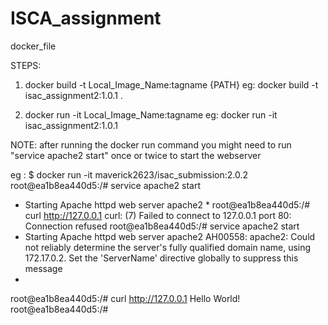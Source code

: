 # ISCA_assignment
docker_file 

STEPS:
1) docker build -t Local_Image_Name:tagname {PATH}
eg: docker build -t isac_assignment2:1.0.1 .

2) docker run -it Local_Image_Name:tagname
eg: docker run -it isac_assignment2:1.0.1 

NOTE: after running the docker run command you might need to run "service apache2 start" once or twice to start the webserver

eg :
$ docker run -it maverick2623/isac_submission:2.0.2
root@ea1b8ea440d5:/# service apache2 start 
 * Starting Apache httpd web server apache2                                                                                             * 
root@ea1b8ea440d5:/# curl http://127.0.0.1
curl: (7) Failed to connect to 127.0.0.1 port 80: Connection refused
root@ea1b8ea440d5:/# service apache2 start 
 * Starting Apache httpd web server apache2                                                                                            AH00558: apache2: Could not reliably determine the server's fully qualified domain name, using 172.17.0.2. Set the 'ServerName' directive globally to suppress this message
 * 
root@ea1b8ea440d5:/# curl http://127.0.0.1
Hello World!
root@ea1b8ea440d5:/# 
